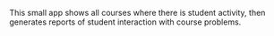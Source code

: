 This small app shows all courses where there is student activity, then generates reports of student interaction with course problems.
